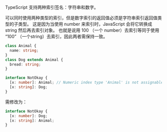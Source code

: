 TypeScript 支持两种索引签名：字符串和数字。

可以同时使用两种类型的索引，但是数字索引的返回值必须是字符串索引返回值类型的子类型。
这是因为当使用 number 来索引时，JavaScript 会将它转换成 string 然后再去索引对象。
也就是说用 100 （一个 number）去索引等同于使用 “100” （一个string）去索引，因此两者需保持一致。

```TypeScript
class Animal {
  name: string;
}
class Dog extends Animal {
  bread: string;
}

interface NotOkay {
  [x: number]: Animal; // Numeric index type 'Animal' is not assignable to string index type 'Dog'.
  [x: string]: Dog;
}
```

需修改为：
```TypeScript
interface NotOkay {
  [x: number]: Dog;
  [x: string]: Animal;
}
```
